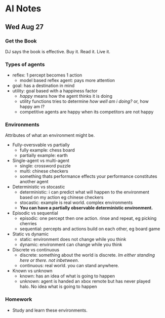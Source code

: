 # AI Notes
## Wed Aug 27
### Get the Book
DJ says the book is effective. Buy it. Read it. Live it.

### Types of agents
* reflex: 1 percept becomes 1 action
  - model based reflex agent: pays more attention
* goal: has a destination in mind
* utility: goal based with a happiness factor
  - _happy_ means how the agent thinks it is doing
  - utility functions tries to determine _how well am i doing?_ or, how
    happy am I?
  - competitive agents are happy when its competitors are not happy

### Environments
Attributes of what an environment might be.
* Fully-oversvable vs partially
  - fully example: chess board
  - partially example: earth
* Single-agent vs multi-agent
  - single: crossword puzzle
  - multi: chinese checkers
  - something thats performance effects your performance constitutes
    another agent
* Deterministic vs stocastic
  - deterministic: i can predict what will happen to the environment
    based on my action eg chinese checkers
  - stocastic: example is real world. complex environments
  - **You can have a partially observable deterministic environment.**
* Episodic vs sequential
  - episodic: one percept then one action. rinse and repeat, eg picking
    cherries
  - sequential: percepts and actions build on each other, eg board game
* Static vs dynamic
  - static: environment does not change while you think
  - dynamic: environment can change while you think
* Discrete vs continuous
  - discrete: something about the world is discrete. _Im either standing
    here or there. not inbetween_.
  - continuous: real world. you can stand anywhere.
* Known vs unknown
  - known: has an idea of what is going to happen
  - unknown: agent is handed an xbox remote but has never played halo.
    No idea what is going to happen

### Homework
* Study and learn these environments.

